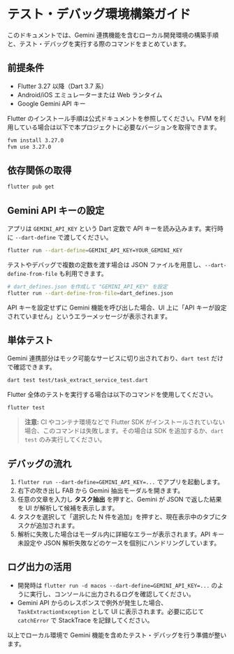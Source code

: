 # テスト・デバッグ環境構築ガイド

このドキュメントでは、Gemini 連携機能を含むローカル開発環境の構築手順と、テスト・デバッグを実行する際のコマンドをまとめています。

## 前提条件

- Flutter 3.27 以降（Dart 3.7 系）
- Android/iOS エミュレーターまたは Web ランタイム
- Google Gemini API キー

Flutter のインストール手順は公式ドキュメントを参照してください。FVM を利用している場合は以下で本プロジェクトに必要なバージョンを取得できます。

```bash
fvm install 3.27.0
fvm use 3.27.0
```

## 依存関係の取得

```bash
flutter pub get
```

## Gemini API キーの設定

アプリは `GEMINI_API_KEY` という Dart 定数で API キーを読み込みます。実行時に `--dart-define` で渡してください。

```bash
flutter run --dart-define=GEMINI_API_KEY=YOUR_GEMINI_KEY
```

テストやデバッグで複数の定数を渡す場合は JSON ファイルを用意し、`--dart-define-from-file` も利用できます。

```bash
# dart_defines.json を作成して "GEMINI_API_KEY" を設定
flutter run --dart-define-from-file=dart_defines.json
```

API キーを設定せずに Gemini 機能を呼び出した場合、UI 上に「API キーが設定されていません」というエラーメッセージが表示されます。

## 単体テスト

Gemini 連携部分はモック可能なサービスに切り出されており、`dart test` だけで確認できます。

```bash
dart test test/task_extract_service_test.dart
```

Flutter 全体のテストを実行する場合は以下のコマンドを使用してください。

```bash
flutter test
```

> **注意:** CI やコンテナ環境などで Flutter SDK がインストールされていない場合、このコマンドは失敗します。その場合は SDK を追加するか、`dart test` のみ実行してください。

## デバッグの流れ

1. `flutter run --dart-define=GEMINI_API_KEY=...` でアプリを起動します。
2. 右下の吹き出し FAB から Gemini 抽出モーダルを開きます。
3. 任意の文章を入力し **タスク抽出** を押すと、Gemini が JSON で返した結果を UI が解析して候補を表示します。
4. タスクを選択して「選択した N 件を追加」を押すと、現在表示中のタブにタスクが追加されます。
5. 解析に失敗した場合はモーダル内に詳細なエラーが表示されます。API キー未設定や JSON 解析失敗などのケースを個別にハンドリングしています。

## ログ出力の活用

- 開発時は `flutter run -d macos --dart-define=GEMINI_API_KEY=...` のように実行し、コンソールに出力されるログを確認してください。
- Gemini API からのレスポンスで例外が発生した場合、`TaskExtractionException` として UI に表示されます。必要に応じて `catchError` で StackTrace を記録してください。

以上でローカル環境で Gemini 機能を含めたテスト・デバッグを行う準備が整います。
